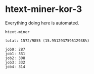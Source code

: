 # htext-miner-kor-3

Everything doing here is automated.

```
htext-miner

total: 1572/9855 (15.951293759512938%)

job0: 287
job1: 331
job2: 308
job3: 332
job4: 314
```
